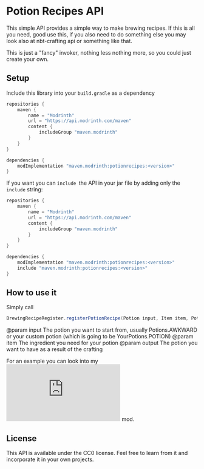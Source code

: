 # Potion Recipes API
This simple API provides a simple way to make brewing recipes. If this is all you need, good use this, if you also need to do something else you may look also at nbt-crafting api or something like that.

This is just a "fancy" invoker, nothing less nothing more, so you could just create your own.
## Setup
Include this library into your `build.gradle` as a dependency
```gradle
repositories {
    maven {
        name = "Modrinth"
        url = "https://api.modrinth.com/maven"
        content {
            includeGroup "maven.modrinth"
        }
    }
}

dependencies {
    modImplementation "maven.modrinth:potionrecipes:<version>"
}
```
If you want you can `include `the API in your jar file by adding only the `include` string:
```gradle
repositories {
    maven {
        name = "Modrinth"
        url = "https://api.modrinth.com/maven"
        content {
            includeGroup "maven.modrinth"
        }
    }
}

dependencies {
    modImplementation "maven.modrinth:potionrecipes:<version>"
    include "maven.modrinth:potionrecipes:<version>"
}
```
## How to use it
Simply call 
```java
BrewingRecipeRegister.registerPotionRecipe(Potion input, Item item, Potion output);
```
@param input The potion you want to start from, usually Potions.AWKWARD or your custom potion (which is going to be YourPotions.POTION)
@param item The ingredient you need for your potion
@param output The potion you want to have as a result of the crafting

For an example you can look into my ![GlowfulWorld](https://github.com/Emafire003/GlowfulWorld/blob/1.18/src/main/java/me/emafire003/dev/glowful_world/items/GlowPotionItem.java) mod.

## License
This API is available under the CC0 license. Feel free to learn from it and incorporate it in your own projects.
